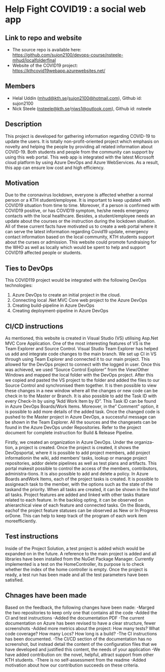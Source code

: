 # Help Fight COVID19 : a social web app

## Link to repo and website
* The source repo is available here: https://github.com/sujon2100/devops-course/nsteele-mhud/localfolderfinal
* Website of the COVID19 project: https://kthcovid19webapp.azurewebsites.net/

## Members
* Helal Uddin (mhud@kth.se/sujon2100@hotmail.com), Github id: sujon2100
* Nick Steele (nsteele@kth.se/njws1@outlook.com), Github id: nsteele

## Description
This project is developed for gathering information regarding COVID-19 to update the users. It is totally non-profit-oriented project which emphasis on novelty and helping the people by providing all related information about COVID-19. Both students and people from the community can support by using this web portal. This web app is integrated with the latest Microsoft cloud platform by using Azure DevOps and Azure WebServices. As a result, this app can ensure low cost and high efficiency.
## Motivation
Due to the coronavirus lockdown, everyone is affected whether a normal person or a KTH student/employee. It is important to keep updated with COVID19 situation from time to time. Moreover, if a person is confirmed with COVID19 positive, or has COVID19 symptom, he/she needs emergency contacts with the local healthcare. Besides, a student/employee needs an update about the courses or the instruction during the lockdown situation. All of these current facts have motivated us to create a web portal where it can serve the latest information regarding Covid19 update, emergency contact information based on the local community, KTH students support about the curses or admission. This website could promote fundraising for the WHO as well as locally which would be spent to help and support COVID19 affected people or students.
## Ties to DevOps
This COVID119 project would be integrated with the following DevOps technologies:
1. Azure DevOps to create an initial project in the cloud.
2. Connecting local .Net MVC Core web project to the Azure DevOps
3. Creating build-pipeline in Azure DevOps
4. Creating deployment-pipeline in Azure DevOps

## CI/CD instructions
As mentioned, this website is created in Visual Studio (VS) utilising Asp.Net MVC Core Application. One of the most interesting features of VS is the Team Explorer and Source Control. Visual Studio Team Explorer has helped us add and integrate code changes to the main branch. We set up CI in VS through using Team Explorer and connected it to our main project. This allowed for the DevOps project to connect with the logged in user. Once this was achieved, we used “Source Control Explorer” from the View/Other Windows and mapped the local folder with the DevOps project. After this we copied and pasted the VS project to the folder and added the files to our Source Control and synchronised them together. It is then possible to view these changes in a new window where all the changes or new code can be check in to the Master or Branch. It is also possible to add the Task ID with every Check-In by using ”Add Work Item by ID”. This Task ID can be found in Azure DevOps Boards/Work Items. Moreover, in the” Comment” option, it is possible to add more details of the added task. Once the changed code is pushed to the Master project in Azure DevOps, a successful message can be shown in the Team Explorer. All the sources and the changesets can be found in the Azure DevOps under Repositories. Refer to the project document for complete instruction for Build & Release Pipeline.

Firstly, we created an organization in Azure DevOps.  Under the organiza-tion, a project is created.  Once the project is created, it shows the DevOpsportal, where it is possible to add project members, add project informationin the wiki, add members’ tasks, lookup or manage project repositories, addor  delete  pipelines  as  well  as  test  plans  and  artifacts.   This  portal  makesit possible to control the access of the members, contributors, administra-tions.  It is also possible to add and delete a policy.  In Azure Boards andWork  Items,  each  of  the  project  tasks  is  created.   It  is  possible  to  assigneach  task  to  the  member,  with  the  options  such  as  the  state  of  the  taskand  the  priority.   When  all  tasks  are  created,  it  can  be  shown  in  the  listof  all  tasks.   Project  features  are  added  and  linked  with  other  tasks  thatare related to each feature.  In the backlog opting, it can be observed on ahierarchical view of each feature and connected tasks.  On the Boards, eachof  the  project  feature  statuses  can  be  observed  as  New  or  In  Progress  orDone.  This can help to keep track of the program of each work item moreefficiently.

## Test instructions
Inside of the Project Solution, a test project is added which would be expanded on in the future. A reference to the main project is added and all libraries have been installed from the NuGet Package Manager. Currently implemented is a test on the HomeController, its purpose is to check whether the index of the home controller is empty. Once the project is ready, a test run has been made and all the test parameters have been satisfied.

## Chnages have been made
Based on the feedback, the following changes have been made:
-Marged the two repositories to keep only one that contains all the
code
-Added the CI and test instructions
-Added the documentation PDF
-The current documentation on Azure has been revised to have a clear
structure, fewer screenshots
-Added more metrics about the project: How many tests? What code coverage? How many Locs? How long is a build?
-The CI instructions has been documented. 
-The CI/CD section of the documentation has no screenshot, but instead detail the content of
the configuration files that we have developed and justified this content,  the needs of your application
-We have added contribution on: the novel, helpful, attract support from other KTH students. 
-There is no self-assessment from the readme 
-Added motivation about how our contribution succeeds on these criteria.
